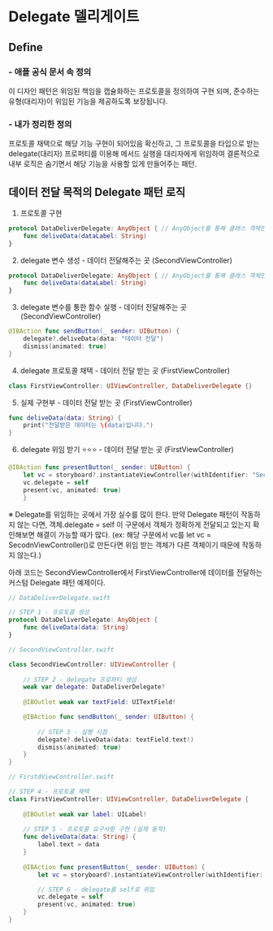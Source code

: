 # Delegate 델리게이트

## Define
### - 애플 공식 문서 속 정의
이 디자인 패턴은 위임된 책임을 캡슐화하는 프로토콜을 정의하여 구현 되며, 준수하는 유형(대리자)이 위임된 기능을 제공하도록 보장됩니다.
### - 내가 정리한 정의
프로토콜 채택으로 해당 기능 구현이 되어있음 확신하고, 그 프로토콜을 타입으로 받는 delegate(대리자) 프로퍼티를 이용해 메서드 실행을 대리자에게 위임하여 결론적으로 내부 로직은 숨기면서 해당 기능을 사용할 있게 만들어주는 패턴.

## 데이터 전달 목적의 Delegate 패턴 로직
1. 프로토콜 구현
~~~swift
protocol DataDeliverDelegate: AnyObject { // AnyObject를 통해 클래스 객체만 채택가능하도록 설정
    func deliveData(dataLabel: String)
}
~~~
2. delegate 변수 생성 - 데이터 전달해주는 곳 (SecondViewController)
~~~swift
protocol DataDeliverDelegate: AnyObject { // AnyObject를 통해 클래스 객체만 채택가능하도록 설정
    func deliveData(dataLabel: String)
}
~~~
3. delegate 변수를 통한 함수 실행 - 데이터 전달해주는 곳 (SecondViewController)
~~~swift
@IBAction func sendButton(_ sender: UIButton) {
    delegate?.deliveData(data: "데이터 전달")
    dismiss(animated: true)
}
~~~
4. delegate 프로토콜 채택 - 데이터 전달 받는 곳 (FirstViewController)
~~~swift
class FirstViewController: UIViewController, DataDeliverDelegate {}
~~~
5. 실제 구현부 - 데이터 전달 받는 곳 (FirstViewController)
~~~swift
func deliveData(data: String) {
    print("전달받은 데이터는 \(data)입니다.")
}
~~~
6. delegate 위임 받기 ⭐️⭐️⭐️ - 데이터 전달 받는 곳 (FirstViewController)
~~~swift
@IBAction func presentButton(_ sender: UIButton) {
    let vc = storyboard?.instantiateViewController(withIdentifier: "SecondViewController") as! SecondViewController
    vc.delegate = self
    present(vc, animated: true)
    }
~~~
※ Delegate를 위임하는 곳에서 가장 실수를 많이 한다. 만약 Delegate 패턴이 작동하지 않는 다면, 객체.delegate = self 이 구문에서 객체가 정확하게 전달되고 있는지 확인해보면 해결이 가능할 때가 많다. (ex: 해당 구문에서 vc를 let vc = SecodnViewController()로 만든다면 위임 받는 객체가 다른 객체이기 때문에 작동하지 않는다.)   

아래 코드는 SecondViewController에서 FirstViewController에 데이터를 전달하는 커스텀 Delegate 패턴 예제이다.
~~~swift
// DataDeliverDelegate.swift

// STEP 1 - 프로토콜 생성
protocol DataDeliverDelegate: AnyObject {
    func deliveData(data: String)
}
~~~
~~~swift
// SecondViewController.swift

class SecondViewController: UIViewController {
    
    // STEP 2 - delegate 프로퍼티 생성
    weak var delegate: DataDeliverDelegate?
    
    @IBOutlet weak var textField: UITextField!

    @IBAction func sendButton(_ sender: UIButton) {
        
        // STEP 3 - 실행 시점
        delegate?.deliveData(data: textField.text!)
        dismiss(animated: true)
    }
}
~~~
~~~swift
// FirstdViewController.swift

// STEP 4 - 프로토콜 채택
class FirstViewController: UIViewController, DataDeliverDelegate {
    
    @IBOutlet weak var label: UILabel!
    
    // STEP 5 - 프로토콜 요구사항 구현 (실제 동작)
    func deliveData(data: String) {
        label.text = data
    }
    
    @IBAction func presentButton(_ sender: UIButton) {
        let vc = storyboard?.instantiateViewController(withIdentifier: "SecondViewController") as! SecondViewController

        // STEP 6 - delegate를 self로 위임
        vc.delegate = self
        present(vc, animated: true)
    }
}
~~~
